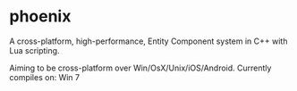 phoenix
=======
A cross-platform, high-performance, Entity Component system in C++ with Lua scripting.

Aiming to be cross-platform over Win/OsX/Unix/iOS/Android.
Currently compiles on: Win 7